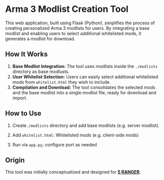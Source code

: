 # Arma 3 Modlist Creation Tool

This web application, built using Flask (Python), simplifies the process of creating personalized Arma 3 modlists for users. By integrating a base modlist and enabling users to select additional whitelisted mods, it generates a modlist for download.

## How It Works

1. **Base Modlist Integration:** The tool uses modlists inside the `./modlists` directory as base modlusts.
2. **User Whitelist Selection:** Users can easily select additional whitelisted mods from `whitelist.html` they wish to include.
3. **Compilation and Download:** The tool consolidates the selected mods and the base modlist into a single modlist file, ready for download and import.

## How to Use

1. Create`./modlists` directory and add base modlists (e.g. server modlist).

2. Add `whitelist.html`: Whitelisted mods (e.g. client-side mods)

3. Run via `app.py`; configure port as needed

## Origin

This tool was initially conceptualized and designed for [**5 RANGER**](https://discord.gg/3RpwdKsPWU).
